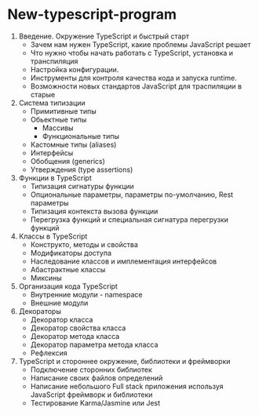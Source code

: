 # New-typescript-program
1) Введение. Окружение TypeScript и быстрый старт
   - Зачем нам нужен TypeScript, какие проблемы JavaScript решает
   - Что нужно чтобы начать работать с TypeScript, установка и транспиляция
   - Настройка конфигурации.
   - Инструменты для контроля качества кода и запуска runtime.
   - Возможности новых стандартов JavaScript для траспиляции в старые
2) Система типизации 
   - Примитивные типы
   - Обьектные типы
       - Массивы
       - Функциональные типы 
   - Кастомные типы (aliases)
   - Интерфейсы
   - Обобщения (generics)
   - Утверждения (type assertions)
3) Функции в TypeScript
   - Типизация сигнатуры функции
   - Опциональные параметры, параметры по-умолчанию, Rest параметры
   - Типизация контекста вызова функции
   - Перегрузка функций и специальная сигнатура перегрузки функций
4) Классы в TypeScript
   - Конструкто, методы и свойства
   - Модификаторы доступа
   - Наследование классов и имплементация интерфейсов
   - Абастрактные классы
   - Миксины
5) Организация кода TypeScript
   - Внутренние модули - namespace
   - Внешние модули
5) Декораторы
   - Декоратор класса 
   - Декоратор свойства класса
   - Декоратор метода класса
   - Декоратор параметра метода класса 
   - Рефлексия
6) TypeScript и стороннее окружение, библиотеки и фреймворки
   - Подключение сторонних библиотек
   - Написание своих файлов определений
   - Написание небольшого Full stack приложения используя JavaScript фреймворк и библиотеки
   - Тестирование Karma/Jasmine или Jest